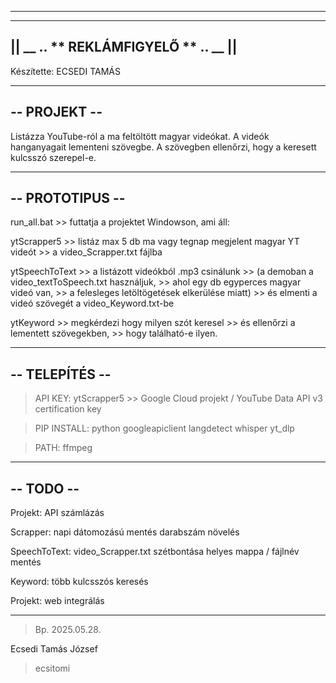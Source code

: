 _____________________________________
-------------------------------------
|| __ .. ** REKLÁMFIGYELŐ  ** .. __ ||
 -----------------------------------
Készítette: ECSEDI TAMÁS

--------
-- PROJEKT --
------

Listázza YouTube-ról a ma feltöltött magyar videókat.
A videók hanganyagait lementeni szövegbe.
A szövegben ellenőrzi, hogy a keresett kulcsszó szerepel-e.


--------
-- PROTOTIPUS --
------

run_all.bat     >> futtatja a projektet Windowson, ami áll:

ytScrapper5     >> listáz max 5 db ma vagy tegnap megjelent magyar YT videót
                >> a video_Scrapper.txt fájlba

ytSpeechToText  >> a listázott videókból .mp3 csinálunk
                  >>  (a demoban a video_textToSpeech.txt használjuk,
                  >>  ahol egy db egyperces magyar videó van,
                  >>  a felesleges letöltögetések elkerülése miatt)
                >> és elmenti a videó szövegét a video_Keyword.txt-be

ytKeyword       >> megkérdezi hogy milyen szót keresel
                >> és ellenőrzi a lementett szövegekben,
                >> hogy található-e ilyen.


--------
-- TELEPÍTÉS --
------

> API KEY:
ytScrapper5 >> Google Cloud projekt / YouTube Data API v3 certification key

> PIP INSTALL:
python
googleapiclient
langdetect 
whisper
yt_dlp

> PATH:
ffmpeg



 --------
-- TODO -- 
  ------

Projekt:        API számlázás

Scrapper:       napi dátomozású mentés
                darabszám növelés

SpeechToText:   video_Scrapper.txt szétbontása
                helyes mappa / fájlnév mentés

Keyword:        több kulcsszós keresés

Projekt:        web integrálás


------------------------------------------------


> Bp. 2025.05.28.

Ecsedi Tamás József

> ecsitomi


